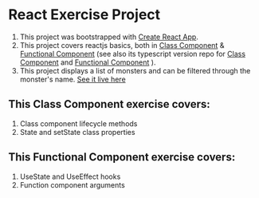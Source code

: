 # React Exercise Project
1. This project was bootstrapped with [Create React App](https://github.com/facebook/create-react-app).
2. This project covers reactjs basics, both in [Class Component](https://github.com/Nur-M-Arief-K/monsters-rolodex/tree/main) & [Functional Component](https://github.com/Nur-M-Arief-K/monsters-rolodex/tree/with-functional-component) \(see also its typescript version repo for [Class Component](https://github.com/Nur-M-Arief-K/monsters-rolodex/tree/main-ts-version) and [Functional Component](https://github.com/Nur-M-Arief-K/monsters-rolodex/tree/with-func-component-ts-ver) \).
3. This project displays a list of monsters and can be filtered through the monster's name. [See it live here](https://nur-m-arief-k.github.io/monsters-rolodex/)

## This Class Component exercise covers:
1. Class component lifecycle methods 
2. State and setState class properties 

## This Functional Component exercise covers:
1. UseState and UseEffect hooks
2. Function component arguments
